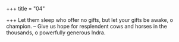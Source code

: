 +++
title = "04"

+++
 Let them sleep who offer no gifts, but let your gifts be awake, o
champion.
– Give us hope for resplendent cows and horses in the thousands, o  powerfully generous Indra.